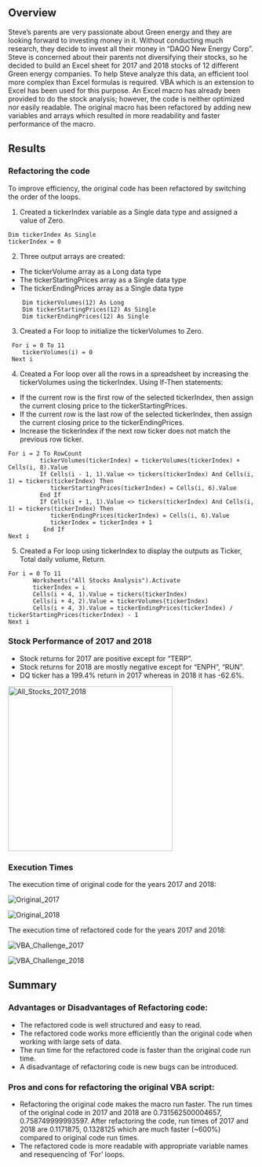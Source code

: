 ## Overview
Steve’s parents are very passionate about Green energy and they are looking forward to investing money in it. Without conducting much research, they decide to invest all their money in “DAQO New Energy Corp”. Steve is concerned about their parents not diversifying their stocks, so he decided to build an Excel sheet for 2017 and 2018 stocks of 12 different Green energy companies. To help Steve analyze this data, an efficient tool more complex than Excel formulas is required. VBA which is an extension to Excel has been used for this purpose. An Excel macro has already been provided to do the stock analysis; however, the code is neither optimized nor easily readable. The original macro has been refactored by adding new variables and arrays which resulted in more readability and faster performance of the macro. 

## Results
### Refactoring the code
To improve efficiency, the original code has been refactored by switching the order of the loops. 

1.	Created a tickerIndex variable as a Single data type and assigned a value of Zero.

~~~
Dim tickerIndex As Single
tickerIndex = 0
~~~

2.	Three output arrays are created:
   *	The tickerVolume array as a Long data type
   *	The tickerStartingPrices array as a Single data type
   *	The tickerEndingPrices array as a Single data type

~~~
    Dim tickerVolumes(12) As Long
    Dim tickerStartingPrices(12) As Single
    Dim tickerEndingPrices(12) As Single
~~~
    
3.	Created a For loop to initialize the tickerVolumes to Zero.

~~~
 For i = 0 To 11
    tickerVolumes(i) = 0
 Next i 
~~~

4.	Created a For loop over all the rows in a spreadsheet by increasing the tickerVolumes using the tickerIndex. Using If-Then statements:
   *	If the current row is the first row of the selected tickerIndex, then assign the current closing price to the tickerStartingPrices.
   *	If the current row is the last row of the selected tickerIndex, then assign the current closing price to the tickerEndingPrices.
   *	Increase the tickerIndex if the next row ticker does not match the previous row ticker.

~~~
For i = 2 To RowCount  
         tickerVolumes(tickerIndex) = tickerVolumes(tickerIndex) + Cells(i, 8).Value
         If Cells(i - 1, 1).Value <> tickers(tickerIndex) And Cells(i, 1) = tickers(tickerIndex) Then         
            tickerStartingPrices(tickerIndex) = Cells(i, 6).Value           
         End If         
         If Cells(i + 1, 1).Value <> tickers(tickerIndex) And Cells(i, 1) = tickers(tickerIndex) Then       
            tickerEndingPrices(tickerIndex) = Cells(i, 6).Value                   
            tickerIndex = tickerIndex + 1         
          End If 
Next i
~~~

5.	Created a For loop using tickerIndex to display the outputs as Ticker, Total daily volume, Return.
 
 ~~~
For i = 0 To 11  
        Worksheets("All Stocks Analysis").Activate
        tickerIndex = i
        Cells(i + 4, 1).Value = tickers(tickerIndex)
        Cells(i + 4, 2).Value = tickerVolumes(tickerIndex)
        Cells(i + 4, 3).Value = tickerEndingPrices(tickerIndex) / tickerStartingPrices(tickerIndex) - 1     
Next i
 ~~~
 
### Stock Performance of 2017 and 2018
*	Stock returns for 2017 are positive except for “TERP”.
*	Stock returns for 2018 are mostly negative except for “ENPH”, “RUN”.
*	DQ ticker has a 199.4% return in 2017 whereas in 2018 it has -62.6%.

<img width="335" alt="All_Stocks_2017_2018" src="https://user-images.githubusercontent.com/76491891/110210216-982c5580-7e5e-11eb-9968-be81e09a4df5.png">

### Execution Times
The execution time of original code for the years 2017 and 2018:

![Original_2017](https://user-images.githubusercontent.com/76491891/110210221-a5e1db00-7e5e-11eb-85c5-cfc32246730a.png)

![Original_2018](https://user-images.githubusercontent.com/76491891/110210229-abd7bc00-7e5e-11eb-9efa-727cc6cba695.png)

The execution time of refactored code for the years 2017 and 2018:

![VBA_Challenge_2017](https://user-images.githubusercontent.com/76491891/110210239-b8f4ab00-7e5e-11eb-9de4-2d528ecdd120.png)

![VBA_Challenge_2018](https://user-images.githubusercontent.com/76491891/110210246-beea8c00-7e5e-11eb-9715-1d2a892a8f1e.png)

## Summary
### Advantages or Disadvantages of Refactoring code:
*	The refactored code is well structured and easy to read. 
*	The refactored code works more efficiently than the original code when working with large sets of data.
*	The run time for the refactored code is faster than the original code run time.
*	A disadvantage of refactoring code is new bugs can be introduced.

### Pros and cons for refactoring the original VBA script:
*	Refactoring the original code makes the macro run faster. The run times of the original code in 2017 and 2018 are 0.731562500004657, 0.758749999993597. After refactoring the code, run times of 2017 and 2018 are 0.1171875, 0.1328125 which are much faster (~600%) compared to original code run times.
*	The refactored code is more readable with appropriate variable names and resequencing of ‘For’ loops.
